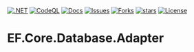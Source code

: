 [![.NET](https://github.com/BoBoBaSs84/EF.Core.Database.Adapter/actions/workflows/dotnet.yml/badge.svg?branch=main)](https://github.com/BoBoBaSs84/EF.Core.Database.Adapter/actions/workflows/dotnet.yml)
[![CodeQL](https://github.com/BoBoBaSs84/EF.Core.Database.Adapter/actions/workflows/codeql.yml/badge.svg?branch=main)](https://github.com/BoBoBaSs84/EF.Core.Database.Adapter/actions/workflows/codeql.yml)
[![Docs](https://github.com/BoBoBaSs84/EF.Core.Database.Adapter/actions/workflows/docs.yml/badge.svg?branch=main)](https://github.com/BoBoBaSs84/EF.Core.Database.Adapter/actions/workflows/docs.yml)
[![Issues](https://img.shields.io/github/issues/BoBoBaSs84/EF.Core.Database.Adapter)](https://github.com/BoBoBaSs84/EF.Core.Database.Adapter/issues)
[![Forks](https://img.shields.io/github/forks/BoBoBaSs84/EF.Core.Database.Adapter)](https://github.com/BoBoBaSs84/EF.Core.Database.Adapter/network)
[![stars](https://img.shields.io/github/stars/BoBoBaSs84/EF.Core.Database.Adapter)](https://github.com/BoBoBaSs84/EF.Core.Database.Adapter/stargazers)
[![License](https://img.shields.io/github/license/BoBoBaSs84/EF.Core.Database.Adapter)](https://github.com/BoBoBaSs84/EF.Core.Database.Adapter/blob/main/LICENSE)
# EF.Core.Database.Adapter
